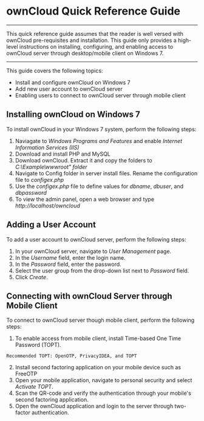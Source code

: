 # ownCloud Quick Reference Guide
___
This quick reference guide assumes that the reader is well versed with ownCloud pre-requisites and installation. This guide only provides a high-level instructions on installing, configuring, and enabling access to ownCloud server through desktop/mobile client on Windows 7.
___
This guide covers the following topics: 
- Install and configure ownCloud on Windows 7
- Add new user account to ownCloud server
- Enabling users to connect to ownCloud server through mobile client


## Installing ownCloud on Windows 7
To install ownCloud in your Windows 7 system, perform the following steps: 

1. Naviagate to *Windows Programs and Features* and enable *Internet Information Services (IIS)* 
2. Download and install PHP and MySQL
3. Download ownCloud. Extract it and copy the folders to *C:\Example\wwwroot" folder*
4. Navigate to Config folder in server install files. Rename the configuration file to *configex.php*
5. Use the *configex.php* file to define values for *dbname*, *dbuser*, and *dbpassword*
6. To view the admin panel, open a web browser and type *http://localhost/owncloud*

## Adding a User Account
To add a user account to ownCloud server, perform the following steps: 
1. In your ownCloud server, navigate to *User Management* page.
2. In the *Username* field, enter the login name.
3. In the *Password* field, enter the password.
4. Select the user group from the drop-down list next to *Password* field.
5. Click *Create*.

## Connecting with ownCloud Server through Mobile Client
To connect to ownCloud server though mobile client, perform the following steps: 
1. To enable access from mobile client, install Time-based One Time Password (TOPT). 

```
Recommended TOPT: OpenOTP, PrivacyIDEA, and TOPT
```
2. Install second factoring application on your mobile device such as FreeOTP
3. Open your mobile application, navigate to personal security and select *Activate TOPT*.
4. Scan the QR-code and verify the authentication through your mobile's second factoring application.
5. Open the ownCloud application and login to the server through two-factor authentication.
